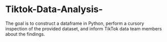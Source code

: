 # Tiktok-Data-Analysis-
The goal is to construct a dataframe in Python, perform a cursory inspection of the provided dataset, and inform TikTok data team members about the findings.
